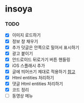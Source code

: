 # insoya

### TODO
- [x] 이미지 로드하기
- [x] 정보 창 채우기
- [x] 추가 덧글은 안쪽으로 밀어서 표시하기
- [x] 광고 붙이기
- [x] 안드로이드 뒤로가기 버튼 핸들링
- [x] iOS 스플래시 추가
- [x] 글에 띄어쓰기 제대로 적용하기 [참고](https://github.com/cheeriojs/cheerio/issues/839)
- [x] Html entities 처리하기
- [x] 댓글 Html entities 처리하기
- [x] 코드 정리
- [ ] 동영상 메뉴
